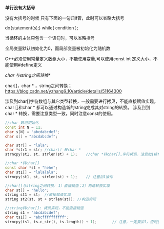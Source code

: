 **单行没有大括号**

没有大括号的时候 只有下面的一句归if管，此时可以省略大括号

do{statement(s);} while( condition );

当循环的主体只包含一个语句时，可以省略括号

全局变量默认初始化为0，而局部变量被初始化为随机数

C++必须使用常量定义数组大小，不能使用变量,可以使用const int 定义大小，不能使用#define定义

**char* 与string之间转换**

char[]，char * ，string之间转换； https://blog.csdn.net/yzhang6_10/article/details/51164300

涉及到char[]字符数组与其它类型转换，一般需要进行拷贝，不能直接赋值实现。char []和char * 都可以通过构造新的string完成其对string的转换。
涉及到到char * 转换，需要注意类型一致，同时注意const的使用。
```cpp
//char 数组初始化
const int N = 11;
char s[N] = "abcdabcdef";
char s[] = "abcdabcdef";

char str[] = "lala";
char *str1 = str; //char[] 转char *
strncpy(st1, st, strlen(st) + 1);    //char *转char[],字符拷贝，注意加1操作

//char *转char[]
const char *st = "hehe";
char st1[] = "lalalala";
strncpy(st1, st, strlen(st) + 1);    // 注意加1操作 

//char[]与string之间转换: 1）直接赋值；2）构造转换实现
char st[] = "hello";   
string st1 = st;  //直接赋值实现 
string st2(st, st + strlen(st)); //构造实现 

//string转char[]: 拷贝实现，不能直接赋值
string s1 = "abcdabcdef";
char ts1[] = "abcffffffffff";
strncpy(ts1, ts.c_str(), ts.length() + 1);       // 注意，一定要加1，否则没有赋值'\0' 
```


